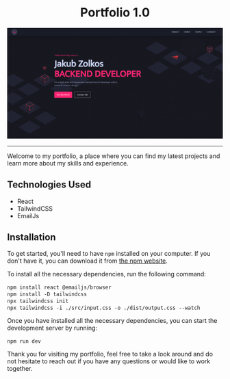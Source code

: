 <h1 align="center">Portfolio 1.0</h1>
<p align="center">
  <img src="https://github.com/jakubzolkos/portfolio/blob/main/public/images/readme_bg.png" alt="Portfolio" />
</p>

---

Welcome to my portfolio, a place where you can find my latest projects and learn more about my skills and experience.

## Technologies Used
- React
- TailwindCSS
- EmailJs

## Installation
To get started, you'll need to have `npm` installed on your computer. If you don't have it, you can download it from [the npm website](https://www.npmjs.com/).

To install all the necessary dependencies, run the following command:

```
npm install react @emailjs/browser 
npm install -D tailwindcss
npx tailwindcss init
npx tailwindcss -i ./src/input.css -o ./dist/output.css --watch
```

Once you have installed all the necessary dependencies, you can start the development server by running:

```
npm run dev
```

Thank you for visiting my portfolio, feel free to take a look around and do not hesitate to reach out if you have any questions or would like to work together.
